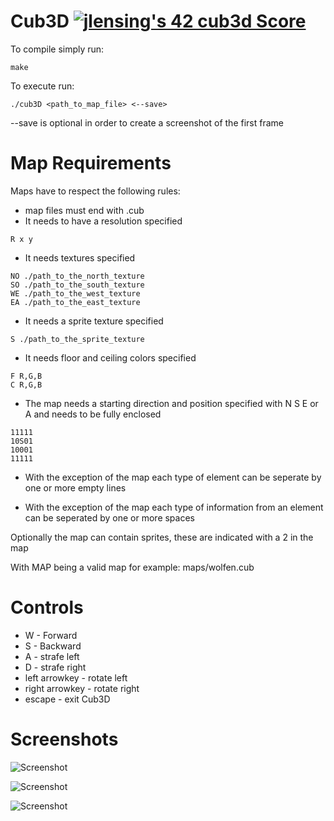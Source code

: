 # Cub3D [![jlensing's 42 cub3d Score](https://badge42.vercel.app/api/v2/cl1jwurq1001109l1q4s085aw/project/1852689)](https://github.com/JaeSeoKim/badge42)

To compile simply run:
```
make
````

To execute run:
```
./cub3D <path_to_map_file> <--save>
```

--save is optional in order to create a screenshot of the first frame

# Map Requirements

Maps have to respect the following rules:

* map files must end with .cub
* It needs to have a resolution specified
```
R x y
```
* It needs textures specified
```
NO ./path_to_the_north_texture
SO ./path_to_the_south_texture
WE ./path_to_the_west_texture
EA ./path_to_the_east_texture
```
* It needs a sprite texture specified
```
S ./path_to_the_sprite_texture
```
* It needs floor and ceiling colors specified
```
F R,G,B
C R,G,B
```
* The map needs a starting direction and position specified with N S E or A and needs to be fully enclosed
```
11111
10S01
10001
11111
````

* With the exception of the map each type of element can be seperate by one or more empty lines

* With the exception of the map each type of information from an element can be seperated by one or more spaces

Optionally the map can contain sprites, these are indicated with a 2 in the map

With MAP being a valid map for example: maps/wolfen.cub

# Controls
* W - Forward
* S - Backward
* A - strafe left
* D - strafe right
* left arrowkey - rotate left
* right arrowkey - rotate right
* escape - exit Cub3D

# Screenshots
![Screenshot](images/wolfen.bmp)

![Screenshot](images/sprites.bmp)

![Screenshot](images/corridor.bmp)

